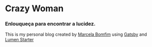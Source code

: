 # Crazy Woman

### Enlouqueça para encontrar a lucidez.

This is my personal blog created by [Marcela Bomfim](https://github.com/marcelabomfim) using [Gatsby](https://github.com/gatsbyjs/gatsby) and [Lumen Starter](https://github.com/alxshelepenok/gatsby-starter-lumen)
